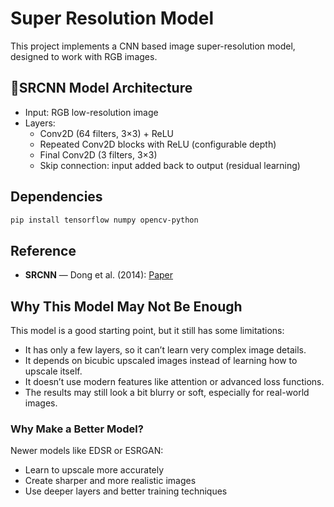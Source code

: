 # Super Resolution Model
This project implements a CNN based image super-resolution model, designed to work with RGB images.

## 📐SRCNN Model Architecture
- Input: RGB low-resolution image  
- Layers:
  - Conv2D (64 filters, 3×3) + ReLU
  - Repeated Conv2D blocks with ReLU (configurable depth)
  - Final Conv2D (3 filters, 3×3)
  - Skip connection: input added back to output (residual learning)

## Dependencies
```bash
pip install tensorflow numpy opencv-python
```

## Reference
- **SRCNN** — Dong et al. (2014): [Paper](https://arxiv.org/abs/1501.00092)

## Why This Model May Not Be Enough

This model is a good starting point, but it still has some limitations:

- It has only a few layers, so it can’t learn very complex image details.
- It depends on bicubic upscaled images instead of learning how to upscale itself.
- It doesn’t use modern features like attention or advanced loss functions.
- The results may still look a bit blurry or soft, especially for real-world images.

### Why Make a Better Model?

Newer models like EDSR or ESRGAN:
- Learn to upscale more accurately
- Create sharper and more realistic images
- Use deeper layers and better training techniques

